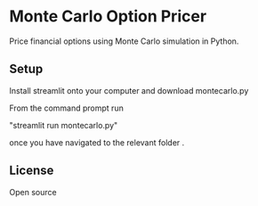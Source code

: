 # Monte Carlo Option Pricer

Price financial options using Monte Carlo simulation in Python.

## Setup
Install streamlit onto your computer and download montecarlo.py

From the command prompt run 

"streamlit run montecarlo.py"

once you have navigated to the relevant folder .

## License
Open source
